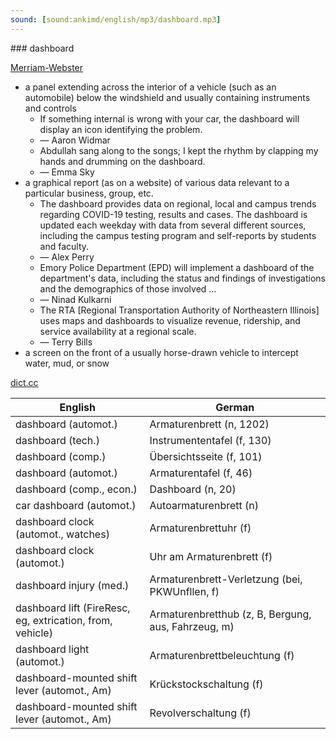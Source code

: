 ```yaml
---
sound: [sound:ankimd/english/mp3/dashboard.mp3]
---
```


\### dashboard

[Merriam-Webster](https://www.merriam-webster.com/dictionary/dashboard)

- a panel extending across the interior of a vehicle (such as an automobile) below the windshield and usually containing instruments and controls
    - If something internal is wrong with your car, the dashboard will display an icon identifying the problem.
    - — Aaron Widmar
    - Abdullah sang along to the songs; I kept the rhythm by clapping my hands and drumming on the dashboard.
    - — Emma Sky
- a graphical report (as on a website) of various data relevant to a particular business, group, etc.
    - The dashboard provides data on regional, local and campus trends regarding COVID-19 testing, results and cases. The dashboard is updated each weekday with data from several different sources, including the campus testing program and self-reports by students and faculty.
    - — Alex Perry
    - Emory Police Department (EPD) will implement a dashboard of the department's data, including the status and findings of investigations and the demographics of those involved …
    - — Ninad Kulkarni
    - The RTA [Regional Transportation Authority of Northeastern Illinois] uses maps and dashboards to visualize revenue, ridership, and service availability at a regional scale.
    - — Terry Bills
- a screen on the front of a usually horse-drawn vehicle to intercept water, mud, or snow

[dict.cc](https://www.dict.cc/dashboard)

| English        | German       |
| -------------- | ------------ |
| dashboard (automot.) | Armaturenbrett (n, 1202) |
| dashboard (tech.) | Instrumententafel (f, 130) |
| dashboard (comp.) | Übersichtsseite (f, 101) |
| dashboard (automot.) | Armaturentafel (f, 46) |
| dashboard (comp., econ.) | Dashboard (n, 20) |
| car dashboard (automot.) | Autoarmaturenbrett (n) |
| dashboard clock (automot., watches) | Armaturenbrettuhr (f) |
| dashboard clock (automot.) | Uhr am Armaturenbrett (f) |
| dashboard injury (med.) | Armaturenbrett-Verletzung (bei, PKWUnfllen, f) |
| dashboard lift (FireResc, eg, extrication, from, vehicle) | Armaturenbretthub (z, B, Bergung, aus, Fahrzeug, m) |
| dashboard light (automot.) | Armaturenbrettbeleuchtung (f) |
| dashboard-mounted shift lever (automot., Am) | Krückstockschaltung (f) |
| dashboard-mounted shift lever (automot., Am) | Revolverschaltung (f) |
